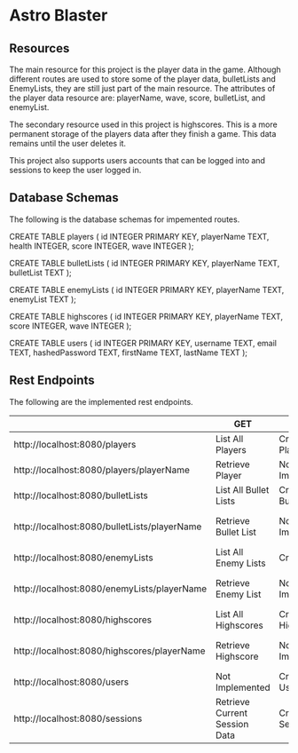 # Astro Blaster
## Resources

The main resource for this project is the player data in the game.
 Although different routes are used to store some of the player data, bulletLists and EnemyLists,
 they are still just part of the main resource. The attributes of the player data resource are: playerName, wave, score,
 bulletList, and enemyList.

The secondary resource used in this project is highscores. This is a more permanent storage of the players data
 after they finish a game. This data remains until the user deletes it.

 This project also supports users accounts that can be logged into and sessions to keep the user logged in.

## Database Schemas

The following is the database schemas for impemented routes.

CREATE TABLE players (
	id INTEGER PRIMARY KEY,
	playerName TEXT,
	health INTEGER,
	score INTEGER,
	wave INTEGER
);

CREATE TABLE bulletLists (
	id INTEGER PRIMARY KEY,
	playerName TEXT,
	bulletList TEXT
);

CREATE TABLE enemyLists (
	id INTEGER PRIMARY KEY,
	playerName TEXT,
	enemyList TEXT
);

CREATE TABLE highscores (
	id INTEGER PRIMARY KEY,
	playerName TEXT,
	score INTEGER,
	wave INTEGER
);

CREATE TABLE users (
	id INTEGER PRIMARY KEY,
	username TEXT,
	email TEXT,
	hashedPassword TEXT,
	firstName TEXT,
	lastName TEXT
);

## Rest Endpoints

The following are the implemented rest endpoints.

|                                              | GET                           | POST                   | PUT                | DELETE                    |
|----------------------------------------------|-------------------------------|------------------------|--------------------|---------------------------|
| http://localhost:8080/players                | List All Players              | Create New Player      | Not Implemented    | Delete All Players        |
| http://localhost:8080/players/playerName     | Retrieve Player               | Not Implemented        | Update Player      | Delete Single Player      |
| http://localhost:8080/bulletLists            | List All Bullet Lists         | Create New Bullet List | Not Implemented    | Delete All Bullet Lists   |
| http://localhost:8080/bulletLists/playerName | Retrieve Bullet List          | Not Implemented        | Update Bullet List | Delete Single Bullet List |
| http://localhost:8080/enemyLists             | List All Enemy Lists          | Create New             | Not Implemented    | Delete All Enemy Lists    |
| http://localhost:8080/enemyLists/playerName  | Retrieve Enemy List           | Not Implemented        | Update Enemy List  | Delete Single Enemy List  |
| http://localhost:8080/highscores             | List All Highscores           | Create New Highscore   | Not Implemented    | Delete All Highscores     |
| http://localhost:8080/highscores/playerName  | Retrieve Highscore            | Not Implemented        | Update Highscore   | Delete Single Highscore   |
| http://localhost:8080/users                  | Not Implemented               | Create New User        | Not Implemented    | Delete All Users          |
| http://localhost:8080/sessions               | Retrieve Current Session Data | Create Session         | Not Implemented    | Not Implemented           |